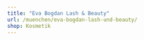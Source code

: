 ```yaml
---
title: "Eva Bogdan Lash & Beauty"
url: /muenchen/eva-bogdan-lash-und-beauty/
shop: Kosmetik
---
```

